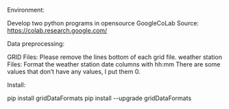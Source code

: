 Environment: 

 Develop two python programs in opensource GoogleCoLab
 Source: https://colab.research.google.com/
 
Data preprocessing:

 GRID Files:
  Please remove the lines bottom of each grid file.
 weather station Files: 
  Format the weather station date columns with hh:mm
  There are some values that don’t have any values, I put them 0.
  
Install:

 pip install gridDataFormats
 pip install --upgrade gridDataFormats


